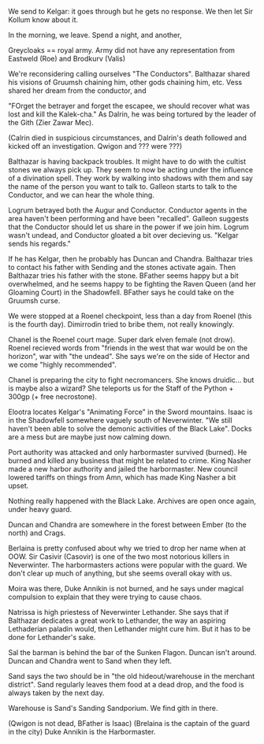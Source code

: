 We send to Kelgar: it goes through but he gets no response. We then let Sir Kollum know about it. 

In the morning, we leave. Spend a night, and another, 

Greycloaks == royal army. Army did not have any representation from Eastweld (Roe) and Brodkurv (Valis)

We're reconsidering calling ourselves "The Conductors". Balthazar shared his visions of Gruumsh chaining him, other gods chaining him, etc. Vess shared her dream from the conductor, and 

"FOrget the betrayer and forget the escapee, we should recover what was lost and kill the Kalek-cha." As Dalrin, he was being tortured by the leader of the Gith (Zier Zawar Mec). 

(Calrin died in suspicious circumstances, and Dalrin's death followed and kicked off an investigation. Qwigon and ??? were ???)

Balthazar is having backpack troubles. It might have to do with the cultist stones we always pick up. They seem to now be acting under the influence of a divination spell. They work by walking into shadows with them and say the name of the person you want to talk to. Galleon starts to talk to the Conductor, and we can hear the whole thing.

Logrum betrayed both the Augur and Conductor. Conductor agents in the area haven't been performing and have been "recalled". Galleon suggests that the Conductor should let us share in the power if we join him. Logrum wasn't undead, and Conductor gloated a bit over decieving us. "Kelgar sends his regards."

If he has Kelgar, then he probably has Duncan and Chandra. Balthazar tries to contact his father with Sending and the stones activate again. Then Balthazar tries his father with the stone. BFather seems happy but a bit overwhelmed, and he seems happy to be fighting the Raven Queen (and her Gloaming Court) in the Shadowfell. BFather says he could take on the Gruumsh curse. 

We were stopped at a Roenel checkpoint, less than a day from Roenel (this is the fourth day). Dimirrodin tried to bribe them, not really knowingly. 

Chanel is the Roenel court mage. Super dark elven female (not drow). Roenel recieved words from "friends in the west that war would be on the horizon", war with "the undead". She says we're on the side of Hector and we come "highly recommended". 

Chanel is preparing the city to fight necromancers. She knows druidic... but is maybe also a wizard? She teleports us for the Staff of the Python + 300gp (+ free necrostone).

Elootra locates Kelgar's "Animating Force" in the Sword mountains. Isaac is in the Shadowfell somewhere vaguely south of Neverwinter. "We still haven't been able to solve the demonic activities of the Black Lake". Docks are a mess but are maybe just now calming down.

Port authority was attacked and only harbormaster survived (burned). He burned and killed any business that might be related to crime. King Nasher made a new harbor authority and jailed the harbormaster. New council lowered tariffs on things from Amn, which has made King Nasher a bit upset. 

Nothing really happened with the Black Lake. Archives are open once again, under heavy guard.

Duncan and Chandra are somewhere in the forest between Ember (to the north) and Crags.


Berlaina is pretty confused about why we tried to drop her name when at OOW. Sir Casivir (Casovir) is one of the two most notorious killers in Neverwinter. The harbormasters actions were popular with the guard. We don't clear up much of anything, but she seems overall okay with us.

Moira was there, Duke Annikin is not burned, and he says under magical compulsion to explain that they were trying to cause chaos. 


Natrissa is high priestess of Neverwinter Lethander. She says that if Balthazar dedicates a great work to Lethander, the way an aspiring Lethaderian paladin would, then Lethander might cure him. But it has to be done for Lethander's sake.

Sal the barman is behind the bar of the Sunken Flagon. Duncan isn't around. Duncan and Chandra went to Sand when they left. 

Sand says the two should be in "the old hideout/warehouse in the merchant district". Sand regularly leaves them food at a dead drop, and the food is always taken by the next day. 

Warehouse is Sand's Sanding Sandporium. We find gith in there.


(Qwigon is not dead, BFather is Isaac) (Brelaina is the captain of the guard in the city) Duke Annikin is the Harbormaster. 
